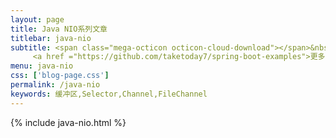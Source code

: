 ```yaml
---
layout: page
title: Java NIO系列文章
titlebar: java-nio
subtitle: <span class="mega-octicon octicon-cloud-download"></span>&nbsp;&nbsp;
     <a href ="https://github.com/taketoday7/spring-boot-examples">更多Java NIO精选教程，<font color="#EB9439">点我</font>查看！</a><br/>
menu: java-nio
css: ['blog-page.css']
permalink: /java-nio
keywords: 缓冲区,Selector,Channel,FileChannel
---
```


{% include java-nio.html %}
